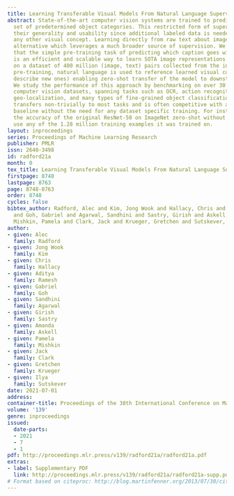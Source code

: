 ```yaml
---
title: Learning Transferable Visual Models From Natural Language Supervision
abstract: State-of-the-art computer vision systems are trained to predict a fixed
  set of predetermined object categories. This restricted form of supervision limits
  their generality and usability since additional labeled data is needed to specify
  any other visual concept. Learning directly from raw text about images is a promising
  alternative which leverages a much broader source of supervision. We demonstrate
  that the simple pre-training task of predicting which caption goes with which image
  is an efficient and scalable way to learn SOTA image representations from scratch
  on a dataset of 400 million (image, text) pairs collected from the internet. After
  pre-training, natural language is used to reference learned visual concepts (or
  describe new ones) enabling zero-shot transfer of the model to downstream tasks.
  We study the performance of this approach by benchmarking on over 30 different existing
  computer vision datasets, spanning tasks such as OCR, action recognition in videos,
  geo-localization, and many types of fine-grained object classification. The model
  transfers non-trivially to most tasks and is often competitive with a fully supervised
  baseline without the need for any dataset specific training. For instance, we match
  the accuracy of the original ResNet-50 on ImageNet zero-shot without needing to
  use any of the 1.28 million training examples it was trained on.
layout: inproceedings
series: Proceedings of Machine Learning Research
publisher: PMLR
issn: 2640-3498
id: radford21a
month: 0
tex_title: Learning Transferable Visual Models From Natural Language Supervision
firstpage: 8748
lastpage: 8763
page: 8748-8763
order: 8748
cycles: false
bibtex_author: Radford, Alec and Kim, Jong Wook and Hallacy, Chris and Ramesh, Aditya
  and Goh, Gabriel and Agarwal, Sandhini and Sastry, Girish and Askell, Amanda and
  Mishkin, Pamela and Clark, Jack and Krueger, Gretchen and Sutskever, Ilya
author:
- given: Alec
  family: Radford
- given: Jong Wook
  family: Kim
- given: Chris
  family: Hallacy
- given: Aditya
  family: Ramesh
- given: Gabriel
  family: Goh
- given: Sandhini
  family: Agarwal
- given: Girish
  family: Sastry
- given: Amanda
  family: Askell
- given: Pamela
  family: Mishkin
- given: Jack
  family: Clark
- given: Gretchen
  family: Krueger
- given: Ilya
  family: Sutskever
date: 2021-07-01
address:
container-title: Proceedings of the 38th International Conference on Machine Learning
volume: '139'
genre: inproceedings
issued:
  date-parts:
  - 2021
  - 7
  - 1
pdf: http://proceedings.mlr.press/v139/radford21a/radford21a.pdf
extras:
- label: Supplementary PDF
  link: http://proceedings.mlr.press/v139/radford21a/radford21a-supp.pdf
# Format based on citeproc: http://blog.martinfenner.org/2013/07/30/citeproc-yaml-for-bibliographies/
---
```

